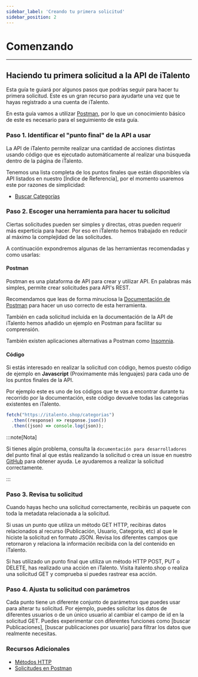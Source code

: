 ```yaml
---
sidebar_label: 'Creando tu primera solicitud'
sidebar_position: 2
---
```


# Comenzando
---
## Haciendo tu primera solicitud a la API de iTalento

Esta guía te guiará por algunos pasos que podrías seguir para hacer tu primera solicitud. Este es un gran recurso para ayudarte una vez que te hayas registrado a una cuenta de iTalento. 

En esta guía vamos a utilizar [Postman](https://www.postman.com/product/what-is-postman/), por lo que un conocimiento básico de este es necesario para el seguimiento de esta guía.

### Paso 1. Identificar el "punto final" de la API a usar

La API de iTalento permite realizar una cantidad de acciones distintas usando código que es ejecutado automáticamente al realizar una búsqueda dentro de la página de iTalento.

Tenemos una lista completa de los puntos finales que están disponibles vía API listados en nuestro [Índice de Referencia], por el momento usaremos este por razones de simplicidad:

* [Buscar Categorías](../categories/category.md)

### Paso 2. Escoger una herramienta para hacer tu solicitud

Ciertas solicitudes pueden ser simples y directas, otras pueden requerir más experticia para hacer. Por eso en iTalento hemos trabajado en reducir al máximo la complejidad de las solicitudes.

A continuación expondremos algunas de las herramientas recomendadas y como usarlas:

#### Postman

Postman es una plataforma de API para crear y utilizar API. En palabras más simples, permite crear solicitudes para API's REST.

Recomendamos que leas de forma minuciosa la [Documentación de Postman](https://learning.postman.com/docs/introduction/overview/) para hacer un uso correcto de esta herramienta.

También en cada solicitud incluida en la documentación de la API de iTalento hemos añadido un ejemplo en Postman para facilitar su comprensión.

También existen aplicaciones alternativas a Postman como [Insomnia](https://insomnia.rest/).

#### Código

Si estás interesado en realizar la solicitud con código, hemos puesto código de ejemplo en **Javascript** (Proximamente más lenguajes) para cada uno de los puntos finales de la API.

Por ejemplo este es uno de los códigos que te vas a encontrar durante tu recorrido por la documentación, este código devuelve todas las categorias existentes en iTalento.

```js
fetch("https://italento.shop/categorias")
  .then((response) => response.json())
  .then((json) => console.log(json));
```

:::note[Nota]

Si tienes algún problema, consulta la `documentación para desarrolladores` del punto final al que estás realizando la solicitud o crea un issue en nuestro [GitHub](https://github.com/Kanto-Software-Solutions/iTalento-docs/issues) para obtener ayuda. Le ayudaremos a realizar la solicitud correctamente.

:::

### Paso 3. Revisa tu solicitud

Cuando hayas hecho una solicitud correctamente, recibirás un paquete con toda la metadata relacionada a la solicitud.

Si usas un punto que utiliza un método GET HTTP, recibiras datos relacionados al recurso (Publicación, Usuario, Categoria, etc) al que le hiciste la solicitud en formato JSON. Revisa los diferentes campos que retornaron y relaciona la información recibida con la del contenido en iTalento.

Si has utilizado un punto final que utiliza un método HTTP POST, PUT o DELETE, has realizado una acción en iTalento. Visita italento.shop o realiza una solicitud GET y comprueba si puedes rastrear esa acción.

### Paso 4. Ajusta tu solicitud con parámetros

Cada punto tiene un diferente conjunto de parámetros que puedes usar para alterar tu solicitud. Por ejemplo, puedes solicitar los datos de diferentes usuarios o de un único usuario al cambiar el campo de id en la solicitud GET. Puedes experimentar con diferentes funciones como [buscar Publicaciones], [buscar publicaciones por usuario] para filtrar los datos que realmente necesitas.

### Recursos Adicionales

* [Métodos HTTP](https://developer.mozilla.org/es/docs/Web/HTTP/Methods)
* [Solicitudes en Postman](https://learning.postman.com/docs/sending-requests/requests/)